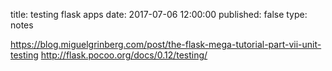 title: testing flask apps
date: 2017-07-06 12:00:00
published: false
type: notes

https://blog.miguelgrinberg.com/post/the-flask-mega-tutorial-part-vii-unit-testing
http://flask.pocoo.org/docs/0.12/testing/
